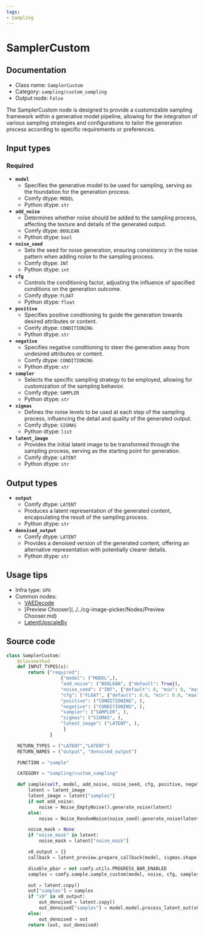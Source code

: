 ```yaml
---
tags:
- Sampling
---
```


# SamplerCustom
## Documentation
- Class name: `SamplerCustom`
- Category: `sampling/custom_sampling`
- Output node: `False`

The SamplerCustom node is designed to provide a customizable sampling framework within a generative model pipeline, allowing for the integration of various sampling strategies and configurations to tailor the generation process according to specific requirements or preferences.
## Input types
### Required
- **`model`**
    - Specifies the generative model to be used for sampling, serving as the foundation for the generation process.
    - Comfy dtype: `MODEL`
    - Python dtype: `str`
- **`add_noise`**
    - Determines whether noise should be added to the sampling process, affecting the texture and details of the generated output.
    - Comfy dtype: `BOOLEAN`
    - Python dtype: `bool`
- **`noise_seed`**
    - Sets the seed for noise generation, ensuring consistency in the noise pattern when adding noise to the sampling process.
    - Comfy dtype: `INT`
    - Python dtype: `int`
- **`cfg`**
    - Controls the conditioning factor, adjusting the influence of specified conditions on the generation outcome.
    - Comfy dtype: `FLOAT`
    - Python dtype: `float`
- **`positive`**
    - Specifies positive conditioning to guide the generation towards desired attributes or content.
    - Comfy dtype: `CONDITIONING`
    - Python dtype: `str`
- **`negative`**
    - Specifies negative conditioning to steer the generation away from undesired attributes or content.
    - Comfy dtype: `CONDITIONING`
    - Python dtype: `str`
- **`sampler`**
    - Selects the specific sampling strategy to be employed, allowing for customization of the sampling behavior.
    - Comfy dtype: `SAMPLER`
    - Python dtype: `str`
- **`sigmas`**
    - Defines the noise levels to be used at each step of the sampling process, influencing the detail and quality of the generated output.
    - Comfy dtype: `SIGMAS`
    - Python dtype: `list`
- **`latent_image`**
    - Provides the initial latent image to be transformed through the sampling process, serving as the starting point for generation.
    - Comfy dtype: `LATENT`
    - Python dtype: `str`
## Output types
- **`output`**
    - Comfy dtype: `LATENT`
    - Produces a latent representation of the generated content, encapsulating the result of the sampling process.
    - Python dtype: `str`
- **`denoised_output`**
    - Comfy dtype: `LATENT`
    - Provides a denoised version of the generated content, offering an alternative representation with potentially clearer details.
    - Python dtype: `str`
## Usage tips
- Infra type: `GPU`
- Common nodes:
    - [VAEDecode](../../Comfy/Nodes/VAEDecode.md)
    - [Preview Chooser](../../cg-image-picker/Nodes/Preview Chooser.md)
    - [LatentUpscaleBy](../../Comfy/Nodes/LatentUpscaleBy.md)



## Source code
```python
class SamplerCustom:
    @classmethod
    def INPUT_TYPES(s):
        return {"required":
                    {"model": ("MODEL",),
                    "add_noise": ("BOOLEAN", {"default": True}),
                    "noise_seed": ("INT", {"default": 0, "min": 0, "max": 0xffffffffffffffff}),
                    "cfg": ("FLOAT", {"default": 8.0, "min": 0.0, "max": 100.0, "step":0.1, "round": 0.01}),
                    "positive": ("CONDITIONING", ),
                    "negative": ("CONDITIONING", ),
                    "sampler": ("SAMPLER", ),
                    "sigmas": ("SIGMAS", ),
                    "latent_image": ("LATENT", ),
                     }
                }

    RETURN_TYPES = ("LATENT","LATENT")
    RETURN_NAMES = ("output", "denoised_output")

    FUNCTION = "sample"

    CATEGORY = "sampling/custom_sampling"

    def sample(self, model, add_noise, noise_seed, cfg, positive, negative, sampler, sigmas, latent_image):
        latent = latent_image
        latent_image = latent["samples"]
        if not add_noise:
            noise = Noise_EmptyNoise().generate_noise(latent)
        else:
            noise = Noise_RandomNoise(noise_seed).generate_noise(latent)

        noise_mask = None
        if "noise_mask" in latent:
            noise_mask = latent["noise_mask"]

        x0_output = {}
        callback = latent_preview.prepare_callback(model, sigmas.shape[-1] - 1, x0_output)

        disable_pbar = not comfy.utils.PROGRESS_BAR_ENABLED
        samples = comfy.sample.sample_custom(model, noise, cfg, sampler, sigmas, positive, negative, latent_image, noise_mask=noise_mask, callback=callback, disable_pbar=disable_pbar, seed=noise_seed)

        out = latent.copy()
        out["samples"] = samples
        if "x0" in x0_output:
            out_denoised = latent.copy()
            out_denoised["samples"] = model.model.process_latent_out(x0_output["x0"].cpu())
        else:
            out_denoised = out
        return (out, out_denoised)

```
